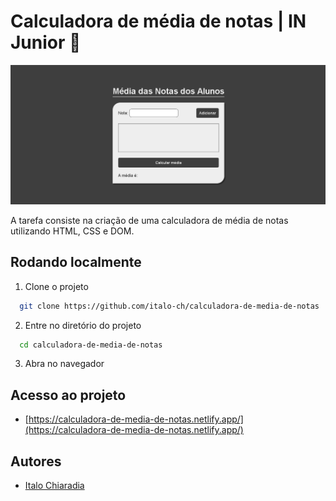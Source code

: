 # Calculadora de média de notas | IN Junior 🐺

![App Screenshot](/screenshot.png)

A tarefa consiste na criação de uma calculadora de média de notas
utilizando HTML, CSS e DOM.

## Rodando localmente

1. Clone o projeto

```bash
  git clone https://github.com/italo-ch/calculadora-de-media-de-notas
```

2. Entre no diretório do projeto

```bash
  cd calculadora-de-media-de-notas
```

3. Abra no navegador

## Acesso ao projeto
- [https://calculadora-de-media-de-notas.netlify.app/](https://calculadora-de-media-de-notas.netlify.app/)

## Autores

- [Italo Chiaradia](https://github.com/italo-ch)


